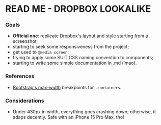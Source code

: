 # READ ME - DROPBOX LOOKALIKE #

### Goals ###
- **Official one**: replicate Dropbox's layout and style starting from a screenshot;
- starting to seek some responsiveness from the project;
- get used to `@media screen`;
- trying to apply some SUIT CSS naming convention to components;
- starting to write some simple documentation in .md (lmao).

### References ###
- [Bootstrap's max-width](https://getbootstrap.com/docs/5.0/layout/containers/) breakpoints for `.containers`.

### Considerations ###
- Under 430px in width, everything goes crashing down; otherwise, it adaps decently. Safe with an iPhone 15 Pro Max, tho! 